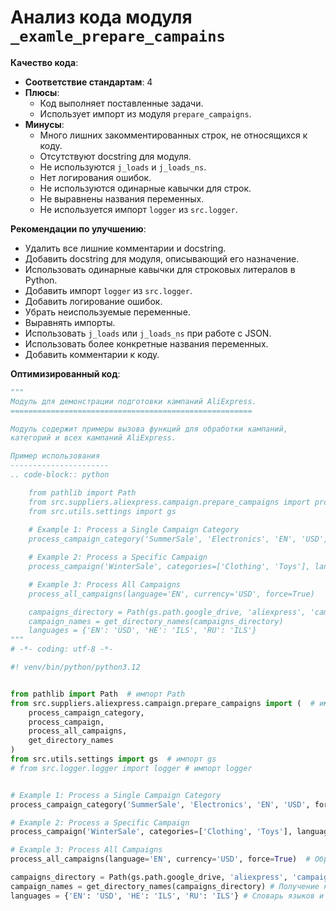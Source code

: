 # Анализ кода модуля `_examle_prepare_campains`

**Качество кода**:

- **Соответствие стандартам**: 4
- **Плюсы**:
    - Код выполняет поставленные задачи.
    - Использует импорт из модуля `prepare_campaigns`.
- **Минусы**:
    - Много лишних закомментированных строк, не относящихся к коду.
    - Отсутствуют docstring для модуля.
    - Не используются `j_loads` и `j_loads_ns`.
    - Нет логирования ошибок.
    - Не используются одинарные кавычки для строк.
    - Не выравнены названия переменных.
    - Не используется импорт `logger` из `src.logger`.

**Рекомендации по улучшению**:

- Удалить все лишние комментарии и docstring.
- Добавить docstring для модуля, описывающий его назначение.
- Использовать одинарные кавычки для строковых литералов в Python.
- Добавить импорт `logger` из `src.logger`.
- Добавить логирование ошибок.
- Убрать неиспользуемые переменные.
- Выравнять импорты.
- Использовать `j_loads` или `j_loads_ns` при работе с JSON.
- Использовать более конкретные названия переменных.
- Добавить комментарии к коду.

**Оптимизированный код**:

```python
"""
Модуль для демонстрации подготовки кампаний AliExpress.
======================================================

Модуль содержит примеры вызова функций для обработки кампаний,
категорий и всех кампаний AliExpress.

Пример использования
----------------------
.. code-block:: python

    from pathlib import Path
    from src.suppliers.aliexpress.campaign.prepare_campaigns import process_campaign_category, process_campaign, process_all_campaigns, get_directory_names
    from src.utils.settings import gs
    
    # Example 1: Process a Single Campaign Category
    process_campaign_category('SummerSale', 'Electronics', 'EN', 'USD', force=True)

    # Example 2: Process a Specific Campaign
    process_campaign('WinterSale', categories=['Clothing', 'Toys'], language='EN', currency='USD', force=False)

    # Example 3: Process All Campaigns
    process_all_campaigns(language='EN', currency='USD', force=True)

    campaigns_directory = Path(gs.path.google_drive, 'aliexpress', 'campaigns')
    campaign_names = get_directory_names(campaigns_directory)
    languages = {'EN': 'USD', 'HE': 'ILS', 'RU': 'ILS'}
"""
# -*- coding: utf-8 -*-

#! venv/bin/python/python3.12


from pathlib import Path  # импорт Path
from src.suppliers.aliexpress.campaign.prepare_campaigns import (  # импорт функций из prepare_campaigns
    process_campaign_category,
    process_campaign,
    process_all_campaigns,
    get_directory_names
)
from src.utils.settings import gs  # импорт gs
# from src.logger.logger import logger # импорт logger


# Example 1: Process a Single Campaign Category
process_campaign_category('SummerSale', 'Electronics', 'EN', 'USD', force=True) # Обработка категории летней распродажи

# Example 2: Process a Specific Campaign
process_campaign('WinterSale', categories=['Clothing', 'Toys'], language='EN', currency='USD', force=False) # Обработка зимней распродажи

# Example 3: Process All Campaigns
process_all_campaigns(language='EN', currency='USD', force=True)  # Обработка всех кампаний

campaigns_directory = Path(gs.path.google_drive, 'aliexpress', 'campaigns') # Получение пути к директории кампаний
campaign_names = get_directory_names(campaigns_directory) # Получение названий директорий
languages = {'EN': 'USD', 'HE': 'ILS', 'RU': 'ILS'} # Словарь языков и валют
```